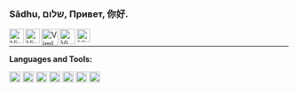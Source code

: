 ### Sādhu, שלום, Привет, 你好.
<a href="https://www.facebook.com/boffin.kanaujiya/">
  <img align="left" alt="Vimlesh's Facebook" width="26px" src="https://upload.wikimedia.org/wikipedia/commons/b/b8/2021_Facebook_icon.svg" />
</a>
<a href="https://www.instagram.com/boffin_kanaujiya/">
  <img align="left" alt="Vimlesh's Instagram" width="26px" src="https://upload.wikimedia.org/wikipedia/commons/9/95/Instagram_logo_2022.svg" />
</a>
<a href="https://discord.gg/jpu9cR4X">
  <img align="left" alt="Vimlesh's Discord" width="30px" src="https://assets-global.website-files.com/6257adef93867e50d84d30e2/636e0a69f118df70ad7828d4_icon_clyde_blurple_RGB.svg" />
</a>
<a href="https://twitter.com/kanaujiya369">
  <img align="left" alt="Vimlesh Kumar Kanaujiya | Twitter" width="28px" src="https://upload.wikimedia.org/wikipedia/commons/6/6f/Logo_of_Twitter.svg" />
</a>
<a href="https://www.linkedin.com/in/kanaujiyavimleshkumar/">
  <img align="left" alt="Vimlesh's LinkedIn" width="24px" src="https://upload.wikimedia.org/wikipedia/commons/c/ca/LinkedIn_logo_initials.png" />
</a>

<br />
<hr>

**Languages and Tools:**


<span><img height="20" src="https://upload.wikimedia.org/wikipedia/commons/1/18/ISO_C%2B%2B_Logo.svg"></span>
<span><img height="20" src="https://upload.wikimedia.org/wikipedia/commons/9/99/Unofficial_JavaScript_logo_2.svg"></span>
<span><img height="20" src="https://upload.wikimedia.org/wikipedia/commons/a/a7/React-icon.svg"></span>
<span><img height="20" src="https://upload.wikimedia.org/wikipedia/commons/c/c3/Python-logo-notext.svg"></span>
<span><img height="20" src="https://upload.wikimedia.org/wikipedia/commons/6/61/HTML5_logo_and_wordmark.svg"></span>
<span><img height="20" src="https://upload.wikimedia.org/wikipedia/commons/2/2d/Extensible_Markup_Language_%28XML%29_logo.svg"></span>
<span><img height="20" src="https://upload.wikimedia.org/wikipedia/commons/9/9a/Visual_Studio_Code_1.35_icon.svg"></span>
